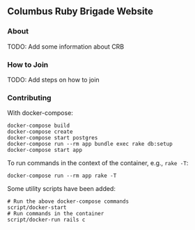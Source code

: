 ## Columbus Ruby Brigade Website

### About

TODO: Add some information about CRB

### How to Join

TODO: Add steps on how to join

### Contributing

With docker-compose:

```
docker-compose build
docker-compose create
docker-compose start postgres
docker-compose run --rm app bundle exec rake db:setup
docker-compose start app
```

To run commands in the context of the container, e.g., `rake -T`:

```
docker-compose run --rm app rake -T
```

Some utility scripts have been added:

```
# Run the above docker-compose commands
script/docker-start
# Run commands in the container
script/docker-run rails c
```
